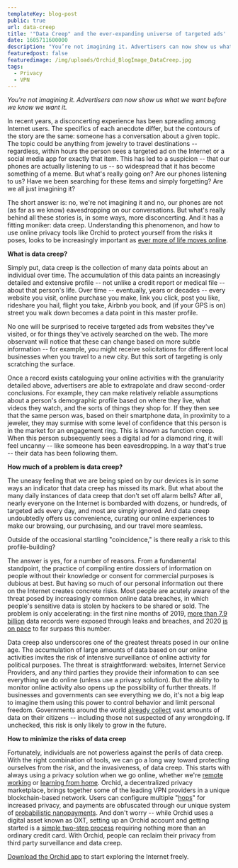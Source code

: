 ```yaml
---
templateKey: blog-post
public: true
url: data-creep
title: '"Data Creep" and the ever-expanding universe of targeted ads'
date: 1605711600000
description: "You’re not imagining it. Advertisers can now show us what we want before we know we want it."
featuredpost: false
featuredimage: /img/uploads/Orchid_BlogImage_DataCreep.jpg
tags:
  - Privacy
  - VPN
---
```

*You're not imagining it. Advertisers can now show us what we want before we know we want it.*

In recent years, a disconcerting experience has been spreading among Internet users. The specifics of each anecdote differ, but the contours of the story are the same: someone has a conversation about a given topic. The topic could be anything from jewelry to travel destinations -- regardless, within hours the person sees a targeted ad on the Internet or a social media app for exactly that item. This has led to a suspicion -- that our phones are actually listening to us -- so widespread that it has become something of a meme. But what's really going on? Are our phones listening to us? Have we been searching for these items and simply forgetting? Are we all just imagining it?

The short answer is: no, we're not imagining it and no, our phones are not (as far as we know) eavesdropping on our conversations. But what's really behind all these stories is, in some ways, more disconcerting. And it has a fitting moniker: data creep. Understanding this phenomenon, and how to use online privacy tools like Orchid to protect yourself from the risks it poses, looks to be increasingly important as [ever more of life moves online](/what-the-global-vpn-markets-explosive-growth-means-for-orchid/#:~:text=Privacy%20is%20booming%2C%20and%20Orchid,activity%2C%20particularly%20on%20mobile%20devices.).

**What is data creep?**

Simply put, data creep is the collection of many data points about an individual over time. The accumulation of this data paints an increasingly detailed and extensive profile -- not unlike a credit report or medical file -- about that person's life. Over time -- eventually, years or decades -- every website you visit, online purchase you make, link you click, post you like, rideshare you hail, flight you take, Airbnb you book, and (if your GPS is on) street you walk down becomes a data point in this master profile.

No one will be surprised to receive targeted ads from websites they've visited, or for things they've actively searched on the web. The more observant will notice that these can change based on more subtle information -- for example, you might receive solicitations for different local businesses when you travel to a new city. But this sort of targeting is only scratching the surface.

Once a record exists cataloguing your online activities with the granularity detailed above, advertisers are able to extrapolate and draw second-order conclusions. For example, they can make relatively reliable assumptions about a person's demographic profile based on where they live, what videos they watch, and the sorts of things they shop for. If they then see that the same person was, based on their smartphone data, in proximity to a jeweler, they may surmise with some level of confidence that this person is in the market for an engagement ring. This is known as function creep. When this person subsequently sees a digital ad for a diamond ring, it will feel uncanny -- like someone has been eavesdropping. In a way that's true -- their data has been following them.

**How much of a problem is data creep?**

The uneasy feeling that we are being spied on by our devices is in some ways an indicator that data creep has missed its mark. But what about the many daily instances of data creep that don't set off alarm bells? After all, nearly everyone on the Internet is bombarded with dozens, or hundreds, of targeted ads every day, and most are simply ignored. And data creep undoubtedly offers us convenience, curating our online experiences to make our browsing, our purchasing, and our travel more seamless.

Outside of the occasional startling "coincidence," is there really a risk to this profile-building?

The answer is yes, for a number of reasons. From a fundamental standpoint, the practice of compiling entire dossiers of information on people without their knowledge or consent for commercial purposes is dubious at best. But having so much of our personal information out there on the Internet creates concrete risks. Most people are acutely aware of the threat posed by increasingly common online data breaches, in which people's sensitive data is stolen by hackers to be shared or sold. The problem is only accelerating: in the first nine months of 2019, [more than 7.9 billion](https://pages.riskbasedsecurity.com/hubfs/Reports/2019/Data%20Breach%20QuickView%20Report%202019%20Q3%20Trends.pdf) data records were exposed through leaks and breaches, and 2020 [is on pace](https://www.identityforce.com/blog/2020-data-breaches) to far surpass this number.

Data creep also underscores one of the greatest threats posed in our online age. The accumulation of large amounts of data based on our online activities invites the risk of intensive surveillance of online activity for political purposes. The threat is straightforward: websites, Internet Service Providers, and any third parties they provide their information to can see everything we do online (unless use a privacy solution). But the ability to monitor online activity also opens up the possibility of further threats. If businesses and governments can see everything we do, it's not a big leap to imagine them using this power to control behavior and limit personal freedom. Governments around the world [already collect](https://en.wikipedia.org/wiki/List_of_government_mass_surveillance_projects) vast amounts of data on their citizens -- including those not suspected of any wrongdoing. If unchecked, this risk is only likely to grow in the future.

**How to minimize the risks of data creep**

Fortunately, individuals are not powerless against the perils of data creep. With the right combination of tools, we can go a long way toward protecting ourselves from the risk, and the invasiveness, of data creep. This starts with always using a privacy solution when we go online, whether we're [remote working](/tips-for-protecting-your-privacy-while-working-from-home/) or [learning from home](/how-to-protect-students-privacy-online-from-vr-to-vpns/). Orchid, a decentralized privacy marketplace, brings together some of the leading VPN providers in a unique blockchain-based network. Users can configure multiple "[hops](/what-is-a-hop/)" for increased privacy, and payments are obfuscated through our unique system of [probabilistic nanopayments](/introducing-nanopayments/). And don't worry -- while Orchid uses a digital asset known as OXT, setting up an Orchid account and getting started is a [simple two-step process](/how-to-start-using-orchids-crypto-vpn-in-seconds/) requiring nothing more than an ordinary credit card. With Orchid, people can reclaim their privacy from third party surveillance and data creep.

[Download the Orchid app](https://www.orchid.com/download) to start exploring the Internet freely.